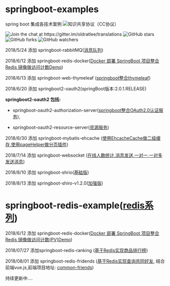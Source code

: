 # springboot-examples
spring boot 集成各技术案例 <img src="https://camo.githubusercontent.com/95c3d7ef0b5da8445087e462514063675f79321d/68747470733a2f2f696d672e736869656c64732e696f2f62616467652f4c6963656e73652d4372656174697665253230436f6d6d6f6e732d4443334432342e737667" alt="知识共享协议（CC协议）" data-canonical-src="https://img.shields.io/badge/License-Creative%20Commons-DC3D24.svg" style="max-width:100%;">

<img src="https://camo.githubusercontent.com/d17fe698e0be90bd2cd57668ded5664e6e9c266e/68747470733a2f2f6261646765732e6769747465722e696d2f6f6c647261746c65652f7472616e736c6174696f6e732e737667" alt="Join the chat at https://gitter.im/oldratlee/translations" data-canonical-src="https://badges.gitter.im/oldratlee/translations.svg" style="max-width:100%;"> <img src="https://camo.githubusercontent.com/60ee127d33be2824e70f611fb9afa2ec3f40eaf5/68747470733a2f2f696d672e736869656c64732e696f2f6769746875622f73746172732f6f6c647261746c65652f7472616e736c6174696f6e732e7376673f7374796c653d736f6369616c266c6162656c3d53746172" alt="GitHub stars" data-canonical-src="https://img.shields.io/github/stars/oldratlee/translations.svg?style=social&amp;label=Star" style="max-width:100%;"> <img src="https://camo.githubusercontent.com/990fddd46ae3216c1566b2a6ea58fcaf356fd1ac/68747470733a2f2f696d672e736869656c64732e696f2f6769746875622f666f726b732f6f6c647261746c65652f7472616e736c6174696f6e732e7376673f7374796c653d736f6369616c266c6162656c3d466f726b" alt="GitHub forks" data-canonical-src="https://img.shields.io/github/forks/oldratlee/translations.svg?style=social&amp;label=Fork" style="max-width:100%;"> <img src="https://camo.githubusercontent.com/0399f6d6e94a2fa2f35ca27202d07ff4040367d0/68747470733a2f2f696d672e736869656c64732e696f2f6769746875622f77617463686572732f6f6c647261746c65652f7472616e736c6174696f6e732e7376673f7374796c653d736f6369616c266c6162656c3d5761746368" alt="GitHub watchers" data-canonical-src="https://img.shields.io/github/watchers/oldratlee/translations.svg?style=social&amp;label=Watch" style="max-width:100%;">

2018/5/24 添加 springboot-rabbitMQ(<a href="https://github.com/haoxiaoyong1014/springboot-examples/tree/master/springboot-rabbitmq">消息队列</a>)

2018/6/12 添加  springboot-redis-docker(<a href="https://github.com/haoxiaoyong1014/springboot-examples/tree/master/springboot-redis-docker">Docker 部署 SpringBoot 项目整合 Redis 镜像做访问计数Demo</a>)

2018/6/13 添加 springboot-web-thymeleaf (<a href="https://github.com/haoxiaoyong1014/springboot-examples/tree/master/springboot-web-thymeleaf">springboot整合thymeleaf</a>)

2018/6/20 添加 springboot2-oauth2(springBoot版本:2.0.1.RELEASE)

 **springboot2-oauth2 包括:** 
* springboot-oauth2-authorization-server(<a href="https://github.com/haoxiaoyong1014/springboot-examples/tree/master/springboot-oauth2-authorization-server">springboot整合OAuth2.0认证服务</a>),

* springboot-oauth2-resource-server(<a href="https://github.com/haoxiaoyong1014/springboot-examples/tree/master/springboot-oauth2-resource-server">资源服务</a>)

2018/6/30 添加 springboot-mybatis-ehcache (<a href="https://github.com/haoxiaoyong1014/springboot-examples/tree/master/springboot-mybatis-myehcache">使用EhcacheCache做二级缓存,使用pageHelper做分页插件</a>)

2018/7/14 添加 springboot-websocket (<a href="https://github.com/haoxiaoyong1014/springboot-examples/tree/master/springboot-websocket">在线人数统计,消息发送,一对一,一对多发送消息<a>)
  
2018/8/10 添加 springboot-shrio(<a href="https://github.com/haoxiaoyong1014/springboot-shiro">基础版<a>) 

2018/8/13 添加 springboot-shiro-v1.2.0(<a href="https://github.com/haoxiaoyong1014/springboot-shiro-v1.2.0">加强版<a>)

# springboot-redis-example(<a href="https://github.com/haoxiaoyong1014/springboot-redis-examples">redis系列</a>)

2018/6/12 添加  springboot-redis-docker(<a href="https://github.com/haoxiaoyong1014/springboot-examples/tree/master/springboot-redis-docker">Docker 部署 SpringBoot 项目整合 Redis 镜像做访问计数(PV)Demo</a>)

2018/07/27  添加springboot-redis-ranking (<a href="https://github.com/haoxiaoyong1014/springboot-redis-examples/tree/master/springboot-redis-ranking">基于Redis实现商品排行榜</a>)

2018/08/01 添加 springboot-redis-fridends (<a href="https://github.com/haoxiaoyong1014/springboot-redis-examples/tree/master/springboot-redis-friends">基于Redis实现查询共同好友</a>,
结合前端vue.js,前端项目地址: <a href="https://github.com/haoxiaoyong1014/common-friends">common-friends</a>)



持续更新中....


